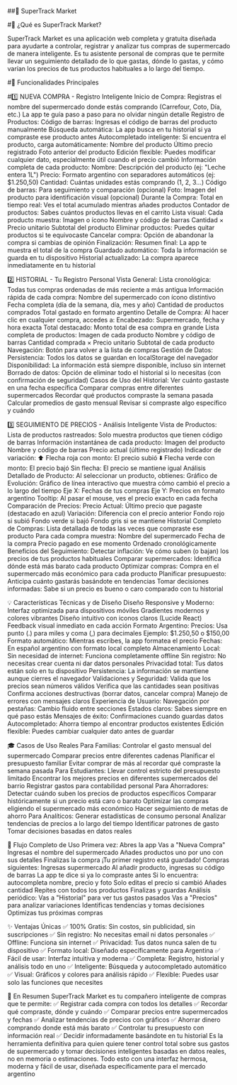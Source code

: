 ##🛒 SuperTrack Market 

#📱 ¿Qué es SuperTrack Market?

SuperTrack Market es una aplicación web completa y gratuita diseñada para ayudarte a controlar, registrar y analizar tus compras de supermercado de manera inteligente. Es tu asistente personal de compras que te permite llevar un seguimiento detallado de lo que gastas, dónde lo gastas, y cómo varían los precios de tus productos habituales a lo largo del tiempo.


#🎯 Funcionalidades Principales

#1️⃣ NUEVA COMPRA - Registro Inteligente
Inicio de Compra:
Registras el nombre del supermercado donde estás comprando (Carrefour, Coto, Día, etc.)
La app te guía paso a paso para no olvidar ningún detalle
Registro de Productos:
Código de barras: Ingresas el código de barras del producto manualmente
Búsqueda automática: La app busca en tu historial si ya compraste ese producto antes
Autocompletado inteligente: Si encuentra el producto, carga automáticamente:
Nombre del producto
Último precio registrado
Foto anterior del producto
Edición flexible: Puedes modificar cualquier dato, especialmente útil cuando el precio cambió
Información completa de cada producto:
Nombre: Descripción del producto (ej: "Leche entera 1L")
Precio: Formato argentino con separadores automáticos (ej: $1.250,50)
Cantidad: Cuántas unidades estás comprando (1, 2, 3...)
Código de barras: Para seguimiento y comparación (opcional)
Foto: Imagen del producto para identificación visual (opcional)
Durante la Compra:
Total en tiempo real: Ves el total acumulado mientras añades productos
Contador de productos: Sabes cuántos productos llevas en el carrito
Lista visual: Cada producto muestra:
Imagen o ícono
Nombre y código de barras
Cantidad × Precio unitario
Subtotal del producto
Eliminar productos: Puedes quitar productos si te equivocaste
Cancelar compra: Opción de abandonar la compra si cambias de opinión
Finalización:
Resumen final: La app te muestra el total de la compra
Guardado automático: Toda la información se guarda en tu dispositivo
Historial actualizado: La compra aparece inmediatamente en tu historial

2️⃣ HISTORIAL - Tu Registro Personal
Vista General:
Lista cronológica: Todas tus compras ordenadas de más reciente a más antigua
Información rápida de cada compra:
Nombre del supermercado con ícono distintivo
Fecha completa (día de la semana, día, mes y año)
Cantidad de productos comprados
Total gastado en formato argentino
Detalle de Compra:
Al hacer clic en cualquier compra, accedes a:
Encabezado: Supermercado, fecha y hora exacta
Total destacado: Monto total de esa compra en grande
Lista completa de productos:
Imagen de cada producto
Nombre y código de barras
Cantidad comprada × Precio unitario
Subtotal de cada producto
Navegación: Botón para volver a la lista de compras
Gestión de Datos:
Persistencia: Todos los datos se guardan en localStorage del navegador
Disponibilidad: La información está siempre disponible, incluso sin internet
Borrado de datos: Opción de eliminar todo el historial si lo necesitas (con confirmación de seguridad)
Casos de Uso del Historial:
Ver cuánto gastaste en una fecha específica
Comparar compras entre diferentes supermercados
Recordar qué productos compraste la semana pasada
Calcular promedios de gasto mensual
Revisar si compraste algo específico y cuándo

3️⃣ SEGUIMIENTO DE PRECIOS - Análisis Inteligente
Vista de Productos:
Lista de productos rastreados: Solo muestra productos que tienen código de barras
Información instantánea de cada producto:
Imagen del producto
Nombre y código de barras
Precio actual (último registrado)
Indicador de variación:
⬆️ Flecha roja con monto: El precio subió
⬇️ Flecha verde con monto: El precio bajó
Sin flecha: El precio se mantiene igual
Análisis Detallado de Producto: Al seleccionar un producto, obtienes:
Gráfico de Evolución:
Gráfico de línea interactivo que muestra cómo cambió el precio a lo largo del tiempo
Eje X: Fechas de tus compras
Eje Y: Precios en formato argentino
Tooltip: Al pasar el mouse, ves el precio exacto en cada fecha
Comparación de Precios:
Precio Actual: Último precio que pagaste (destacado en azul)
Variación: Diferencia con el precio anterior
Fondo rojo si subió
Fondo verde si bajó
Fondo gris si se mantiene
Historial Completo de Compras:
Lista detallada de todas las veces que compraste ese producto
Para cada compra muestra:
Nombre del supermercado
Fecha de la compra
Precio pagado en ese momento
Ordenado cronológicamente
Beneficios del Seguimiento:
Detectar inflación: Ve cómo suben (o bajan) los precios de tus productos habituales
Comparar supermercados: Identifica dónde está más barato cada producto
Optimizar compras: Compra en el supermercado más económico para cada producto
Planificar presupuesto: Anticipa cuánto gastarás basándote en tendencias
Tomar decisiones informadas: Sabe si un precio es bueno o caro comparado con tu historial

💡 Características Técnicas y de Diseño
Diseño Responsive y Moderno:
Interfaz optimizada para dispositivos móviles
Gradientes modernos y colores vibrantes
Diseño intuitivo con iconos claros (Lucide React)
Feedback visual inmediato en cada acción
Formato Argentino:
Precios: Usa punto (.) para miles y coma (,) para decimales
Ejemplo: $1.250,50 o $150,00
Formato automático: Mientras escribes, la app formatea el precio
Fechas: En español argentino con formato local completo
Almacenamiento Local:
Sin necesidad de internet: Funciona completamente offline
Sin registro: No necesitas crear cuenta ni dar datos personales
Privacidad total: Tus datos están solo en tu dispositivo
Persistencia: La información se mantiene aunque cierres el navegador
Validaciones y Seguridad:
Valida que los precios sean números válidos
Verifica que las cantidades sean positivas
Confirma acciones destructivas (borrar datos, cancelar compra)
Manejo de errores con mensajes claros
Experiencia de Usuario:
Navegación por pestañas: Cambio fluido entre secciones
Estados claros: Sabes siempre en qué paso estás
Mensajes de éxito: Confirmaciones cuando guardas datos
Autocompletado: Ahorra tiempo al encontrar productos existentes
Edición flexible: Puedes cambiar cualquier dato antes de guardar

🎓 Casos de Uso Reales
Para Familias:
Controlar el gasto mensual del supermercado
Comparar precios entre diferentes cadenas
Planificar el presupuesto familiar
Evitar comprar de más al recordar qué compraste la semana pasada
Para Estudiantes:
Llevar control estricto del presupuesto limitado
Encontrar los mejores precios en diferentes supermercados del barrio
Registrar gastos para contabilidad personal
Para Ahorradores:
Detectar cuándo suben los precios de productos específicos
Comparar históricamente si un precio está caro o barato
Optimizar las compras eligiendo el supermercado más económico
Hacer seguimiento de metas de ahorro
Para Analíticos:
Generar estadísticas de consumo personal
Analizar tendencias de precios a lo largo del tiempo
Identificar patrones de gasto
Tomar decisiones basadas en datos reales

🚀 Flujo Completo de Uso
Primera vez:
Abres la app
Vas a "Nueva Compra"
Ingresas el nombre del supermercado
Añades productos uno por uno con sus detalles
Finalizas la compra
¡Tu primer registro está guardado!
Compras siguientes:
Ingresas supermercado
Al añadir producto, ingresas su código de barras
La app te dice si ya lo compraste antes
Si lo encuentra: autocompleta nombre, precio y foto
Solo editas el precio si cambió
Añades cantidad
Repites con todos los productos
Finalizas y guardas
Análisis periódico:
Vas a "Historial" para ver tus gastos pasados
Vas a "Precios" para analizar variaciones
Identificas tendencias y tomas decisiones
Optimizas tus próximas compras

✨ Ventajas Únicas
✅ 100% Gratis: Sin costos, sin publicidad, sin suscripciones ✅ Sin registro: No necesitas email ni datos personales ✅ Offline: Funciona sin internet ✅ Privacidad: Tus datos nunca salen de tu dispositivo ✅ Formato local: Diseñado específicamente para Argentina ✅ Fácil de usar: Interfaz intuitiva y moderna ✅ Completa: Registro, historial y análisis todo en uno ✅ Inteligente: Búsqueda y autocompletado automático ✅ Visual: Gráficos y colores para análisis rápido ✅ Flexible: Puedes usar solo las funciones que necesites

🎯 En Resumen
SuperTrack Market es tu compañero inteligente de compras que te permite:
✅ Registrar cada compra con todos los detalles
✅ Recordar qué compraste, dónde y cuándo
✅ Comparar precios entre supermercados y fechas
✅ Analizar tendencias de precios con gráficos
✅ Ahorrar dinero comprando donde está más barato
✅ Controlar tu presupuesto con información real
✅ Decidir informadamente basándote en tu historial
Es la herramienta definitiva para quien quiere tener control total sobre sus gastos de supermercado y tomar decisiones inteligentes basadas en datos reales, no en memoria o estimaciones. Todo esto con una interfaz hermosa, moderna y fácil de usar, diseñada específicamente para el mercado argentino
